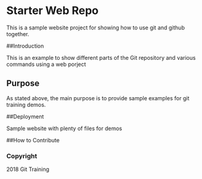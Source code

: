 # Starter Web Repo

This is a sample website project for showing how to use git and github together.

##Introduction

This is an example to show different parts of the Git repository and various commands using a web porject

## Purpose

As stated above, the main purpose is to provide sample examples for git training demos.

##Deployment

Sample website with plenty of files for demos

##How to Contribute

### Copyright

2018 Git Training